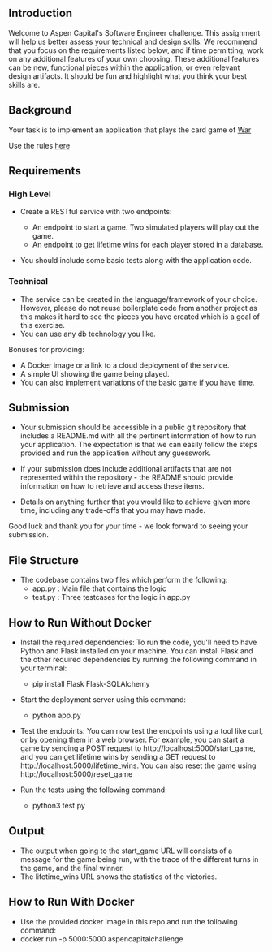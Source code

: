 ## Introduction

Welcome to Aspen Capital's Software Engineer challenge. This assignment will help us better assess your technical and design skills. We recommend that you focus on the requirements listed below, and if time permitting, work on any additional features of your own choosing. These additional features can be new, functional pieces within the application, or even relevant design artifacts. It should be fun and highlight what you think your best skills are.

## Background

Your task is to implement an application that plays the card game of [War](https://en.wikipedia.org/wiki/War_(card_game))

Use the rules [here](https://bicyclecards.com/how-to-play/war/)

## Requirements

### High Level

* Create a RESTful service with two endpoints:

	* An endpoint to start a game. Two simulated players will play out the game.
	* An endpoint to get lifetime wins for each player stored in a database.

* You should include some basic tests along with the application code.

### Technical

* The service can be created in the language/framework of your choice. However, please do not reuse boilerplate
  code from another project as this makes it hard to see the pieces you have created which is a goal
  of this exercise.
* You can use any db technology you like.

Bonuses for providing:

* A Docker image or a link to a cloud deployment of the service.
* A simple UI showing the game being played.
* You can also implement variations of the basic game if you have time.

## Submission
* Your submission should be accessible in a public git repository that includes a README.md with all the pertinent information of how to run your application. 
The expectation is that we can easily follow the steps provided and run the application without any guesswork.
* If your submission does include additional artifacts that are not represented within the repository - the README should provide information on how to retrieve and access these items.

* Details on anything further that you would like to achieve given more time, including any trade-offs that you may have made.

Good luck and thank you for your time - we look forward to seeing your submission.

## File Structure
* The codebase contains two files which perform the following:
	* app.py : Main file that contains the logic
	* test.py : Three testcases for the logic in app.py

## How to Run Without Docker
* Install the required dependencies: To run the code, you'll need to have Python and Flask installed on your machine. You can install Flask and the other required dependencies by running the following command in your terminal:
	* pip install Flask Flask-SQLAlchemy

* Start the deployment server using this command: 
	* python app.py

* Test the endpoints: You can now test the endpoints using a tool like curl, or by opening them in a web browser. For example, you can start a game by sending a POST request to http://localhost:5000/start_game, and you can get lifetime wins by sending a GET request to http://localhost:5000/lifetime_wins. You can also reset the game using http://localhost:5000/reset_game

* Run the tests using the following command:
	* python3 test.py

## Output

* The output when going to the start_game URL will consists of a message for the game being run, with the trace of the different turns in the game, and the final winner.
* The lifetime_wins URL shows the statistics of the victories.

## How to Run With Docker
* Use the provided docker image in this repo and run the following command:
* docker run -p 5000:5000 aspencapitalchallenge
